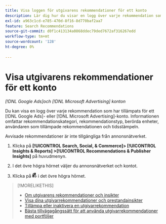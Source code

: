 ```yaml
---
title: Visa loggen för utgivarens rekommendationer för ett konto
description: Lär dig hur du visar en logg över varje rekommendation som har tillämpats för ett [!DNL Google Ads] eller [!DNL Microsoft Advertising] konto.
exl-id: a963c1cd-e785-470d-8f16-8d770baf2aa7
feature: Search Recommendations
source-git-commit: d0f1c413134a0868ddec79ded7672af316267edd
workflow-type: tm+mt
source-wordcount: '128'
ht-degree: 0%

---
```


# Visa utgivarens rekommendationer för ett konto

*[!DNL Google Ads]och [!DNL Microsoft Advertising] konton*

Du kan visa en logg över varje rekommendation som har tillämpats för ett [!DNL Google Ads]- eller [!DNL Microsoft Advertising]-konto. Informationen omfattar rekommendationskategori, rekommendationstyp, berörda enheter, användaren som tillämpade rekommendationen och tidsstämpeln.

Avvisade rekommendationer är inte tillgängliga från annonsnätverket.

1. Klicka på **[!UICONTROL Search, Social, & Commerce]> [!UICONTROL Insights & Reports] >[!UICONTROL Recommendations & Publisher Insights]** på huvudmenyn.

1. I det övre högra hörnet väljer du annonsnätverket och kontot.

1. Klicka på ![Rekommendationsloggar](/help/search-social-commerce/assets/recommendations-log-view.png "Rekommendationsloggar") i det övre högra hörnet.

>[!MORELIKETHIS]
>
>* [Om utgivarens rekommendationer och insikter ](recommendation-support.md)
>* [Visa dina utgivarrekommendationer och prestandainsikter](recommendation-view.md)
>* [Tillämpa eller inaktivera en utgivarrekommendation](recommendation-apply-dismiss.md)
>* [Bästa tillvägagångssätt för att använda utgivarrekommendationer med portföljer](recommendation-best-practices.md)

